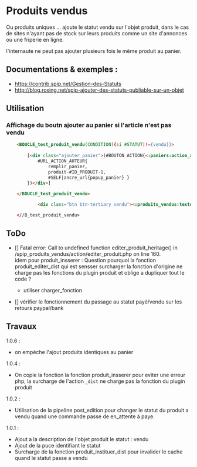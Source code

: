# Produits vendus

Ou produits uniques …
ajoute le statut vendu sur l'objet produit,
 dans le cas de sites n'ayant pas de stock sur leurs produits
comme un site d'annonces ou une friperie en ligne.

l'internaute ne peut pas ajouter plusieurs fois le même produit au panier.


## Documentations & exemples :

* https://contrib.spip.net/Gestion-des-Statuts
* http://blog.roxing.net/spip-ajouter-des-statuts-publiable-sur-un-objet


## Utilisation

### Affichage du boutn ajouter au panier si l'article n'est pas vendu

```html
    <BOUCLE_test_produit_vendu(CONDITION){si #STATUT|!={vendu}}>
    
        [<div class="ajouter_panier">(#BOUTON_ACTION{<:paniers:action_ajouter:>,
            #URL_ACTION_AUTEUR{
                remplir_panier,
                produit-#ID_PRODUIT-1,
                #SELF|ancre_url{popup_panier} }
        })</div>]
    
    </BOUCLE_test_produit_vendu>

            <div class="btn btn-tertiary vendu"><:produits_vendus:texte_info_vendu:></div>

    <//B_test_produit_vendu>
```


## ToDo


- [] Fatal error: Call to undefined function editer_produit_heritage()
in /spip_produits_vendus/action/editer_produit.php on line 160.  
idem pour produit_insserer : Question pourquoi la fonction produit_editer_dist qui est sensser surcharger la fonction d'origine
ne charge pas les fonctions du plugin produit et oblige a dupliquer tout le code ?  

	* utiliser charger_fonction

- [] vérifier le fonctionnement du passage au statut payé/vendu sur les retours paypal/bank 

## Travaux

1.0.6 :

*	on empèche l'ajout produits identiques au panier

1.0.4 :

*	On copie la fonction  la fonction produit_insserer
pour eviter une erreur php, la surcharge de l'action `_dist` ne charge pas la fonction du plugin produit

1.0.2 :

*   Utilisation de la pipeline post_edition pour changer le statut du produit
a vendu quand une commande passe de en_attente à paye.

1.0.1 :

* Ajout a la description de l'objet produit le statut : vendu
* Ajout de la puce identifiant le statut
* Surcharge de la fonction produit_instituer_dist pour invalider le cache quand le statut passe a vendu